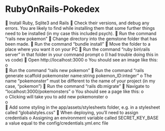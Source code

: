# RubyOnRails-Pokedex



	Install Ruby, Sqlite3 and Rails
	Check their versions, and debug any errors. You are likely to find while installing them that some further things need to be installed (in my case this included psych).
	Run the command “rails new pokemon”
	Change directory into the gemstone folder that has been made.
	Run the command “bundle install”
	Move the folder to a place where you want it on your PC
	Run the command “ruby bin\rails server” in that folder in your command prompt
o	(I had trouble doing this in vs code)
	Open http://localhost:3000
o	You should see an image like this: 
o	 
	Run the command “rails new pokemon”
	Run the command “rails generate scaffold pokemonster name:string pokemon_ID:integer”
o	The name “pokemonster” must be different to the name of your project (in my case, “pokemon”)
	Run the command “rails db:migrate”
	Navigate to “localhost:3000/pokemonsters”
o	You should see a page like this: 
o	 
o	Clicking will take you to add new pokemonster
o	 
o	
	Add some styling in the app/assets/stylesheets folder, e.g. in a stylesheet called “globalstyles.css”
	When deploying, you’ll need to assign credentials
o	Assigning  an environment variable called SECRET_KEY_BASE a value equal to the config/credentials.yml.enc file

